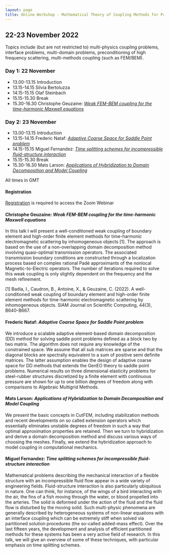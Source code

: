 ```yaml
---
layout: page
title: Online Workshop - Mathematical Theory of Coupling Methods for Partial Differential Equations
---
```


## 22-23 November 2022

Topics include (but are not restricted to) multi-physics coupling
problems, interface problems, multi-domain problems, preconditioning
of high frequency scattering, multi-methods coupling (such as
FEM/BEM).

### Day 1: 22 November

- 13.00-13.15 Introduction
- 13.15-14.15 Silvia Bertoluzza
- 14.15-15.15 Olaf Steinbach
- 15.15-15.30 Break
- 15.30-16.30 Christophe Geuzaine: [_Weak FEM-BEM coupling for the time-harmonic Maxwell equations_](#chrisophe-geuzaine-weak-fem-bem-coupling-for-the-time-harmonic-maxwell-equations)


### Day 2: 23 November

- 13.00-13.15 Introduction
- 13.15-14.15 Frederic Nataf: [_Adaptive Coarse Space for Saddle Point problem_](#frederic-nataf-adaptive-coarse-space-for-saddle-point-problem)
- 14.15-15.15 Miguel Fernandez: [_Time splitting schemes for incompressible fluid-structure interaction_](#miguel-fernandez-time-splitting-schemes-for-incompressible-fluid-structure-interaction)
- 15.15-15.30 Break
- 15.30-16.30 Mats Larson: [_Applications of Hybridization to Domain Decomposition and Model Coupling_](#mats-larson-applications-of-hybridization-to-domain-decomposition-and-model-coupling)

All times in GMT


#### Registration

[Registration](https://www.eventbrite.co.uk/e/online-workshop-mathematical-theory-of-coupling-methods-for-pdes-tickets-420629453017) is required to access the Zoom Webinar


#### Christophe Geuzaine: _Weak FEM-BEM coupling for the time-harmonic Maxwell equations_
In this talk I will present a well-conditioned weak coupling of
boundary element and high-order finite element methods for
time-harmonic electromagnetic scattering by inhomogeneous objects
[1]. The approach is based on the use of a non-overlapping domain
decomposition method involving quasi-optimal transmission
operators. The associated transmission boundary conditions are
constructed through a localization process based on complex rational
Padé approximants of the nonlocal Magnetic-to-Electric operators. The
number of iterations required to solve this weak coupling is only
slightly dependent on the frequency and the mesh refinement.

[1] Badia, I., Caudron, B., Antoine, X., & Geuzaine, C. (2022). A
well-conditioned weak coupling of boundary element and high-order
finite element methods for time-harmonic electromagnetic scattering by
inhomogeneous objects. SIAM Journal on Scientific Computing, 44(3),
B640-B667.

####  Frederic Nataf: _Adaptive Coarse Space for Saddle Point problem_
We introduce a scalable adaptive element-based domain decomposition
(DD) method for solving saddle point problems defined as a block two
by two matrix. The algorithm does not require any knowledge of the
constrained space. We assume that all sub matrices are sparse and that
the diagonal blocks are spectrally equivalent to a sum of positive
semi definite matrices. The latter assumption enables the design of
adaptive coarse space for DD methods that extends the GenEO theory to
saddle point problems. Numerical results on three dimensional
elasticity problems for steel-rubber structures discretized by a
finite element with continuous pressure are shown for up to one
billion degrees of freedom along with comparisons to Algebraic
Multigrid Methods.

#### Mats Larson: _Applications of Hybridization to Domain Decomposition and Model Coupling_
We present the basic concepts in CutFEM, including stabilization
methods and recent developments on so called extension operators which
essentially eliminates unstable degrees of freedom in such a way that
optimal approximation properties are retained. Then we turn to
hybridization and derive a domain decomposition method and discuss
various ways of choosing the meshes. Finally, we extend the
hybridization approach to model coupling in computational mechanics.

#### Miguel Fernandez: _Time splitting schemes for incompressible fluid-structure interaction_
Mathematical problems describing the mechanical interaction of a
flexible structure with an incompressible fluid flow appear in a wide
variety of engineering fields. Fluid-structure interaction is also
particularly ubiquitous in nature. One can think, for instance, of the
wings of a bird interacting with the air, the fins of a fish moving
through the water, or blood propelled into the arteries. The solid is
deformed under the action of the fluid and the fluid flow is disturbed
by the moving solid. Such multi-physic phenomena are generally
described by heterogeneous systems of non-linear equations with an
interface coupling which can be extremely stiff when solved via
partitioned solution procedures (the so-called added-mass
effect). Over the last fifteen years, the development and analysis of
efficient partitioned methods for these systems has been a very active
field of research. In this talk, we will give an overview of some of
these techniques, with particular emphasis on time splitting schemes.
